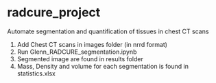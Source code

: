 # radcure_project
Automate segmentation and quantification of tissues in chest CT scans

1. Add Chest CT scans in images folder (in nrrd format)
2. Run Glenn_RADCURE_segmentation.ipynb
3. Segmented image are found in results folder
4. Mass, Density and volume for each segmentation is found in statistics.xlsx

